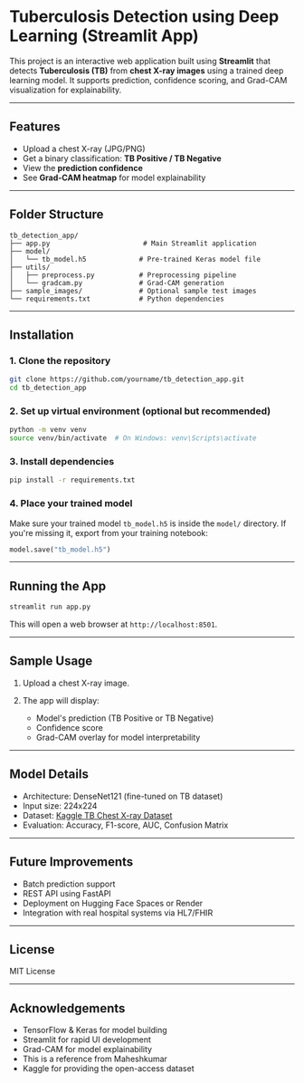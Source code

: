 # Tuberculosis Detection using Deep Learning (Streamlit App)

This project is an interactive web application built using **Streamlit** that detects **Tuberculosis (TB)** from **chest X-ray images** using a trained deep learning model. It supports prediction, confidence scoring, and Grad-CAM visualization for explainability.

---

## Features

* Upload a chest X-ray (JPG/PNG)
* Get a binary classification: **TB Positive / TB Negative**
* View the **prediction confidence**
* See **Grad-CAM heatmap** for model explainability

---

## Folder Structure

```
tb_detection_app/
├── app.py                       # Main Streamlit application
├── model/
│   └── tb_model.h5             # Pre-trained Keras model file
├── utils/
│   ├── preprocess.py           # Preprocessing pipeline
│   └── gradcam.py              # Grad-CAM generation
├── sample_images/              # Optional sample test images
└── requirements.txt            # Python dependencies
```

---

## Installation

### 1. Clone the repository

```bash
git clone https://github.com/yourname/tb_detection_app.git
cd tb_detection_app
```

### 2. Set up virtual environment (optional but recommended)

```bash
python -m venv venv
source venv/bin/activate  # On Windows: venv\Scripts\activate
```

### 3. Install dependencies

```bash
pip install -r requirements.txt
```

### 4. Place your trained model

Make sure your trained model `tb_model.h5` is inside the `model/` directory. If you're missing it, export from your training notebook:

```python
model.save("tb_model.h5")
```

---

## Running the App

```bash
streamlit run app.py
```

This will open a web browser at `http://localhost:8501`.

---

## Sample Usage

1. Upload a chest X-ray image.
2. The app will display:

   * Model's prediction (TB Positive or TB Negative)
   * Confidence score
   * Grad-CAM overlay for model interpretability

---

## Model Details

* Architecture: DenseNet121 (fine-tuned on TB dataset)
* Input size: 224x224
* Dataset: [Kaggle TB Chest X-ray Dataset](https://www.kaggle.com/datasets/tawsifurrahman/tuberculosis-tb-chest-xray-dataset)
* Evaluation: Accuracy, F1-score, AUC, Confusion Matrix

---

## Future Improvements

* Batch prediction support
* REST API using FastAPI
* Deployment on Hugging Face Spaces or Render
* Integration with real hospital systems via HL7/FHIR

---

## License

MIT License

---

## Acknowledgements

* TensorFlow & Keras for model building
* Streamlit for rapid UI development
* Grad-CAM for model explainability
* This is a reference from Maheshkumar
* Kaggle for providing the open-access dataset
